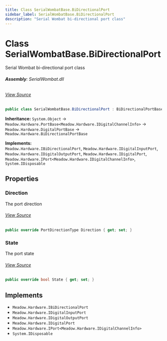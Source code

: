 ```yaml
---
title: Class SerialWombatBase.BiDirectionalPort
sidebar_label: SerialWombatBase.BiDirectionalPort
description: "Serial Wombat bi-directional port class"
---
```

# Class SerialWombatBase.BiDirectionalPort
Serial Wombat bi-directional port class

###### **Assembly**: SerialWombat.dll
###### [View Source](https://github.com/WildernessLabs/Meadow.Foundation.git/blob/develop/Source/Meadow.Foundation.Peripherals/ICs.IOExpanders.SerialWombat/Driver/SerialWombatBase.BiDirectionalPort.cs#L10)
```csharp title="Declaration"
public class SerialWombatBase.BiDirectionalPort : BiDirectionalPortBase, IBiDirectionalPort, IDigitalInputPort, IDigitalOutputPort, IDigitalPort, IPort<IDigitalChannelInfo>, IDisposable
```
**Inheritance:** `System.Object` -> `Meadow.Hardware.PortBase<Meadow.Hardware.IDigitalChannelInfo>` -> `Meadow.Hardware.DigitalPortBase` -> `Meadow.Hardware.BiDirectionalPortBase`

**Implements:**  
`Meadow.Hardware.IBiDirectionalPort`, `Meadow.Hardware.IDigitalInputPort`, `Meadow.Hardware.IDigitalOutputPort`, `Meadow.Hardware.IDigitalPort`, `Meadow.Hardware.IPort<Meadow.Hardware.IDigitalChannelInfo>`, `System.IDisposable`

## Properties
### Direction
The port direction
###### [View Source](https://github.com/WildernessLabs/Meadow.Foundation.git/blob/develop/Source/Meadow.Foundation.Peripherals/ICs.IOExpanders.SerialWombat/Driver/SerialWombatBase.BiDirectionalPort.cs#L20)
```csharp title="Declaration"
public override PortDirectionType Direction { get; set; }
```
### State
The port state
###### [View Source](https://github.com/WildernessLabs/Meadow.Foundation.git/blob/develop/Source/Meadow.Foundation.Peripherals/ICs.IOExpanders.SerialWombat/Driver/SerialWombatBase.BiDirectionalPort.cs#L37)
```csharp title="Declaration"
public override bool State { get; set; }
```

## Implements

* `Meadow.Hardware.IBiDirectionalPort`
* `Meadow.Hardware.IDigitalInputPort`
* `Meadow.Hardware.IDigitalOutputPort`
* `Meadow.Hardware.IDigitalPort`
* `Meadow.Hardware.IPort<Meadow.Hardware.IDigitalChannelInfo>`
* `System.IDisposable`
